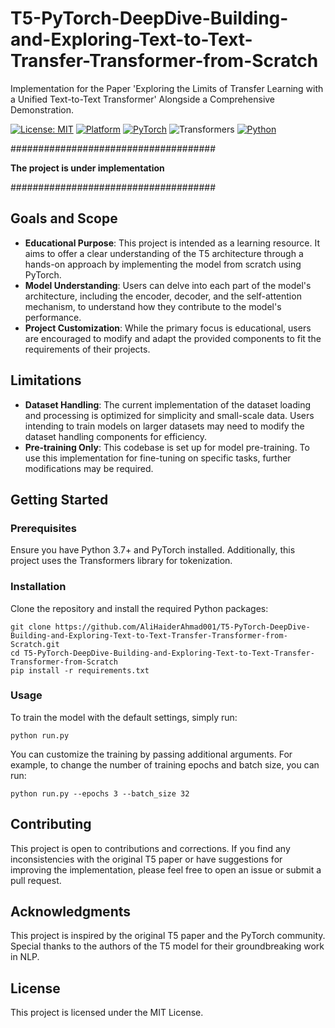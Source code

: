 # T5-PyTorch-DeepDive-Building-and-Exploring-Text-to-Text-Transfer-Transformer-from-Scratch
Implementation for the Paper 'Exploring the Limits of Transfer Learning with a Unified Text-to-Text Transformer' Alongside a Comprehensive Demonstration.

[![License: MIT](https://img.shields.io/badge/License-MIT-black.svg)](https://opensource.org/licenses/MIT)
[![Platform](https://img.shields.io/badge/Platform-Ubuntu-orange.svg)](https://www.ubuntu.com/)
[![PyTorch](https://img.shields.io/badge/PyTorch-2.1-red.svg)](https://pytorch.org/)
![Transformers](https://img.shields.io/badge/transformers-4.36-yellow.svg)
[![Python](https://img.shields.io/badge/Python-3-blue.svg)](https://www.python.org/)

#####################################

**The project is under implementation**

#####################################

## Goals and Scope

- **Educational Purpose**: This project is intended as a learning resource. It aims to offer a clear understanding of the T5 architecture through a hands-on approach by implementing the model from scratch using PyTorch.
- **Model Understanding**: Users can delve into each part of the model's architecture, including the encoder, decoder, and the self-attention mechanism, to understand how they contribute to the model's performance.
- **Project Customization**: While the primary focus is educational, users are encouraged to modify and adapt the provided components to fit the requirements of their projects.

## Limitations

- **Dataset Handling**: The current implementation of the dataset loading and processing is optimized for simplicity and small-scale data. Users intending to train models on larger datasets may need to modify the dataset handling components for efficiency.
- **Pre-training Only**: This codebase is set up for model pre-training. To use this implementation for fine-tuning on specific tasks, further modifications may be required.

## Getting Started

### Prerequisites

Ensure you have Python 3.7+ and PyTorch installed. Additionally, this project uses the Transformers library for tokenization.

### Installation

Clone the repository and install the required Python packages:

```
git clone https://github.com/AliHaiderAhmad001/T5-PyTorch-DeepDive-Building-and-Exploring-Text-to-Text-Transfer-Transformer-from-Scratch.git
cd T5-PyTorch-DeepDive-Building-and-Exploring-Text-to-Text-Transfer-Transformer-from-Scratch
pip install -r requirements.txt
```

### Usage

To train the model with the default settings, simply run:

```
python run.py
```

You can customize the training by passing additional arguments. For example, to change the number of training epochs and batch size, you can run:

```
python run.py --epochs 3 --batch_size 32
```

## Contributing

This project is open to contributions and corrections. If you find any inconsistencies with the original T5 paper or have suggestions for improving the implementation, please feel free to open an issue or submit a pull request.

## Acknowledgments

This project is inspired by the original T5 paper and the PyTorch community. Special thanks to the authors of the T5 model for their groundbreaking work in NLP.

## License

This project is licensed under the MIT License.


